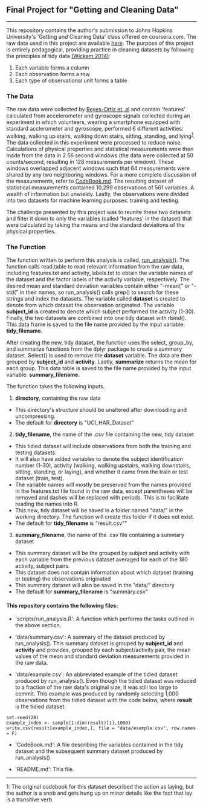 ## Final Project for "Getting and Cleaning Data"

-----------------------------------------------

This repository contains the author's submission to Johns Hopkins University's 'Getting and Cleaning Data' class offered on coursera.com. The raw data used in this project are available [here](https://d396qusza40orc.cloudfront.net/getdata%2Fprojectfiles%2FUCI%20HAR%20Dataset.zip). The purpose of this project is entirely pedagogical, providing practice in cleaning datasets by following the principles of tidy data [(Wickam 2014)](https://vita.had.co.nz/papers/tidy-data.html):

1. Each variable forms a column
2. Each observation forms a row
3. Each type of observational unit forms a table

### The Data
The raw data were collected by [Reyes-Ortiz et. al](http://archive.ics.uci.edu/ml/datasets/human+activity+recognition+using+smartphones) and contain 'features' calculated from accelerometer and gyroscope signals collected during an experiment in which volunteers, wearing a smartphone equipped with standard acclerometer and gyroscope, performed 6 different activities: walking, walking up stairs, walking down stairs, sitting, standing, and lying<sup>[1](#footnote1)</sup>. 
The data collected in this experiment were processed to reduce noise. Calculations of physical properties and statistical measurements were then made from the data in 2.56 second windows (the data were collected at 50 counts/second, resulting in 128 measurements per window). These windows overlapped adjacent windows such that 64 measurements were shared by any two neighboring windows. For a more complete discussion of the measurements, refer to [CodeBook.md](https://github.com/1earning-R/Getting_Cleaning_Data_CourseProject/blob/master/CodeBook.md). The resulting dataset of statistical measurements contained 10,299 observations of 561 variables. A wealth of information but unwieldy. Lastly, the observations were divided into two datasets for machine learning purposes: training and testing.


The challenge presented by this project was to reunite these two datasets and filter it down to only the variables (called 'features' in the dataset) that were calculated by taking the means and the standard deviations of the physical properties.

### The Function
The function written to perform this analysis is called, [run_analysis()](https://github.com/1earning-R/Getting_Cleaning_Data_CourseProject/blob/master/scripts/run_analysis.R). The function calls read.table to read relevant information from the raw data, including features.txt and activity_labels.txt to obtain the variable names of the dataset and the factor labels of the activity variable, respectively. The desired mean and standard deviation variables contain either "-mean(" or "-std(" in their names, so run_analysis() calls grep() to search for these strings and index the datasets. The variable called **dataset** is created to denote from which dataset the observation originated. The variable **subject_id** is created to denote which subject performed the activity (1-30). Finally, the two datasets are combined into one tidy dataset with rbind(). This data frame is saved to the file name provided by the input variable: **tidy_filename**.

After creating the new, tidy dataset, the function uses the select, group_by, and summarize functions from the dplyr package to create a summary dataset. Select() is used to remove the **dataset** variable. The data are then grouped by **subject_id** and **activity**. Lastly, **summarize** returns the mean for each group. This data table is saved to the file name provided by the input variable: **summary_filename**.

The function takes the following inputs.

1. **directory**, containing the raw data 
  * This directory's structure should be unaltered after downloading and uncompressing.
  * The default for **directory** is "UCI_HAR_Dataset"
2. **tidy_filename**, the name of the .csv file containing the new, tidy dataset
  * This tidied dataset will include observations from both the training and testing datasets.
  * It will also have added variables to denote the subject identification number (1-30), activity (walking, walking upstairs, walking downstairs, sitting, standing, or laying), and whether it came from the train or test dataset (train, test).
  * The variable names will mostly be preserved from the names provided in the features.txt file found in the raw data, except parentheses will be removed and dashes will be replaced with periods. This is to facilitate reading the names into R.
  * This new, tidy dataset will be saved in a folder named "data/" in the working directory. The function will create this folder if it does not exist.
  * The default for **tidy_filename** is "result.csv""
3. **summary_filename**, the name of the .csv file containing a summary dataset
  * This summary dataset will be the grouped by subject and activity with each variable from the previous dataset averaged for each of the 180 activity, subject pairs.
  * This dataset does not contain information about which dataset (training or testing) the observations originated
  * This summary dataset will also be saved in the "data/" directory
  * The default for **summary_filename** is "summary.csv"
  

#### This repository contains the following files:

- 'scripts/run_analysis.R': A function which performs the tasks outlined in the above section.

- 'data/summary.csv': A summary of the dataset produced by run_analysis(). This summary dataset is grouped by **subject_id** and **activity** and provides, grouped by each subject/activity pair, the mean values of the mean and standard deviation measurements provided in the raw data.

- 'data/example.csv': An abbreviated example of the tidied dataset produced by run_analysis(). Even though the tidied dataset was reduced to a fraction of the raw data's original size, it was still too large to commit. This example was produced by randomly selecting 1,000 observations from the tidied dataset with the code below, where **result** is the tidied dataset.

```
set.seed(28)
example_index <- sample(1:dim(result)[1],1000)
write.csv(result[example_index,], file = "data/example.csv", row.names = F)  
```

- 'CodeBook.md': A file describing the variables contained in the tidy dataset and the subsequent summary dataset produced by run_analysis()

- 'README.md': This file.

----------------------------------------------------
<a name="footnote1">1</a>: The original codebook for this dataset described the action as laying, but the author is a snob and gets hung up on minor details like the fact that lay is a transitive verb.